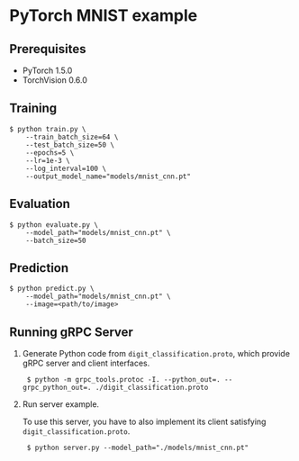 # PyTorch MNIST example


## Prerequisites

- PyTorch 1.5.0
- TorchVision 0.6.0


## Training

    $ python train.py \
        --train_batch_size=64 \
        --test_batch_size=50 \
        --epochs=5 \
        --lr=1e-3 \
        --log_interval=100 \
        --output_model_name="models/mnist_cnn.pt"


## Evaluation

    $ python evaluate.py \
        --model_path="models/mnist_cnn.pt" \
        --batch_size=50


## Prediction

    $ python predict.py \
        --model_path="models/mnist_cnn.pt" \
        --image=<path/to/image>


## Running gRPC Server

1. Generate Python code from `digit_classification.proto`, which provide gRPC server and client interfaces.

        $ python -m grpc_tools.protoc -I. --python_out=. --grpc_python_out=. ./digit_classification.proto

2. Run server example.

    To use this server, you have to also implement its client satisfying `digit_classification.proto`.

        $ python server.py --model_path="./models/mnist_cnn.pt"
